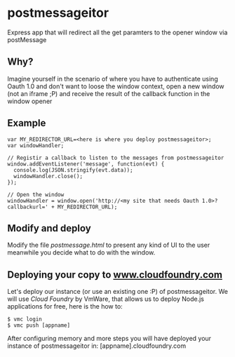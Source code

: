 postmessageitor
===============

Express app that will redirect all the get paramters to the opener window via postMessage

Why?
----

Imagine yourself in the scenario of where you have to authenticate using Oauth 1.0 and don't
want to loose the window context, open a new window (not an iframe ;P) and receive the result
of the callback function in the window opener

Example
-------

    var MY_REDIRECTOR_URL=<here is where you deploy postmessageitor>;
    var windowHandler;
  
    // Registir a callback to listen to the messages from postmessageitor
    window.addEventListener('message', function(evt) {
      console.log(JSON.stringify(evt.data));
      windowHandler.close();
    });

    // Open the window
    windowHandler = window.open('http://<my site that needs Oauth 1.0>?callbackurl=' + MY_REDIRECTOR_URL);



Modify and deploy
-----------------

Modify the file _postmessage.html_ to present any kind of UI to the user meanwhile you decide what to do with the window.


Deploying your copy to www.cloudfoundry.com
-------------------------------------------

Let's deploy our instance (or use an existing one :P) of postmessageitor. We will use _Cloud Foundry_ by VmWare, that allows us
to deploy Node.js applications for free, here is the how to:

    $ vmc login
    $ vmc push [appname]

After configuring memory and more steps you will have deployed your instance of postmessageitor in: [appname].cloudfoundry.com
